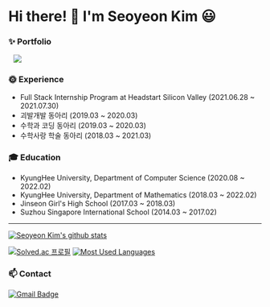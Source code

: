 # Hi there! 👋 I'm Seoyeon Kim :smiley:

### ✨ Portfolio
<a href="https://brawny-client-f03.notion.site/ESTP-17b5e6cf64e2465ca1bfb7793cbd4803"> <img src="https://img.shields.io/badge/Notion-000000?style=flat square&logo=Notion&logoColor=white&link=https://www.notion.so/b2d3658299b64e6b901c7bd0c359f902" style="height : auto; margin-left : 10px; margin-right : 10px;"/> </a>

### 🌞 Experience 
- Full Stack Internship Program at Headstart Silicon Valley (2021.06.28 ~ 2021.07.30)
- 괴발개발 동아리 (2019.03 ~ 2020.03)
- 수학과 코딩 동아리 (2019.03 ~ 2020.03)
- 수학사랑 학술 동아리 (2018.03 ~ 2021.03)

### :mortar_board: Education
- KyungHee University, Department of Computer Science (2020.08 ~ 2022.02)
- KyungHee University, Department of Mathematics (2018.03 ~ 2022.02)
- Jinseon Girl's High School (2017.03 ~ 2018.03)
- Suzhou Singapore International School (2014.03 ~ 2017.02)

<hr>

[![Seoyeon Kim's github stats](https://github-readme-stats.vercel.app/api?username=ksy991018&show_icons=true&theme=radical)](https://github.com/ksy991018/github-readme-stats)
  
[![Solved.ac 프로필](http://mazassumnida.wtf/api/v2/generate_badge?boj=seoyeon1018)](https://solved.ac/seoyeon1018)
[![Most Used Languages](https://github-readme-stats.vercel.app/api/top-langs/?username=ksy991018&layout=compact)](https://github.com/ksy991018/github-readme-stats)

### 📫 Contact
[![Gmail Badge](https://img.shields.io/badge/Gmail-d14836?style=flat-square&logo=Gmail&logoColor=white&link=mailto:2018103585@khu.ac.kr)](mailto:2018103585@khu.ac.kr)


<!--
**ksy991018/ksy991018** is a ✨ _special_ ✨ repository because its `README.md` (this file) appears on your GitHub profile.

Here are some ideas to get you started:

- 🔭 I’m currently working on ...
- 🌱 I’m currently learning ...
- 👯 I’m looking to collaborate on ...
- 🤔 I’m looking for help with ...
- 💬 Ask me about ...
- 📫 How to reach me: ...
- 😄 Pronouns: ...
- ⚡ Fun fact: ...
-->
